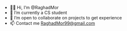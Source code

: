 - 👋👀 Hi, I’m @RaghadMor
- 🌱 I’m currently a CS student
- 💞️ I’m open to collaborate on projects to get experience
- 📫 Contact me RaghadMor99@gmail.com
